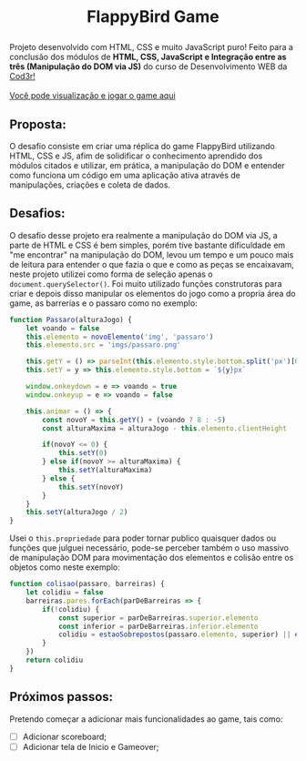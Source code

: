 # <p align="center">FlappyBird Game</p>

Projeto desenvolvido com HTML, CSS e muito JavaScript puro! Feito para a conclusão dos módulos de **HTML, CSS, JavaScript e Integração entre as três (Manipulação do DOM via JS)** do curso de Desenvolvimento WEB da [Cod3r!](https://www.cod3r.com.br)<br><br>
[Você pode visualização e jogar o game aqui](https://luaxlz.github.io/Flappy_Bird/)

## Proposta:
O desafio consiste em criar uma réplica do game FlappyBird utilizando HTML, CSS e JS, afim de solidificar o conhecimento aprendido dos módulos citados e utilizar, em prática, a manipulação do DOM e entender como funciona um código em uma aplicação ativa através de manipulações, criações e coleta de dados.

## Desafios:
O desafio desse projeto era realmente a manipulação do DOM via JS, a parte de HTML e CSS é bem simples, porém tive bastante dificuldade em "me encontrar" na manipulação do DOM, levou um tempo e um pouco mais de leitura para entender o que fazia o que e como as peças se encaixavam, neste projeto utilizei como forma de seleção apenas o ```document.querySelector()```.
Foi muito utilizado funções construtoras para criar e depois disso manipular os elementos do jogo como a propria área do game, as barrerias e o passaro como no exemplo:
```JavaScript
function Passaro(alturaJogo) {
    let voando = false
    this.elemento = novoElemento('img', 'passaro')
    this.elemento.src = 'imgs/passaro.png'

    this.getY = () => parseInt(this.elemento.style.bottom.split('px')[0])
    this.setY = y => this.elemento.style.bottom = `${y}px`

    window.onkeydown = e => voando = true
    window.onkeyup = e => voando = false

    this.animar = () => {
        const novoY = this.getY() + (voando ? 8 : -5)
        const alturaMaxima = alturaJogo - this.elemento.clientHeight

        if(novoY <= 0) {
            this.setY(0)
        } else if(novoY >= alturaMaxima) {
            this.setY(alturaMaxima)
        } else {
            this.setY(novoY)
        }
    }
    this.setY(alturaJogo / 2)
}
```
Usei o ``` this.propriedade ``` para poder tornar publico quaisquer dados ou funções que julguei necessário, pode-se perceber também o uso massivo de manipulação DOM para movimentação dos elementos e colisão entre os objetos como neste exemplo:
```JavaScript
function colisao(passaro, barreiras) {
    let colidiu = false
    barreiras.pares.forEach(parDeBarreiras => {
        if(!colidiu) {
            const superior = parDeBarreiras.superior.elemento
            const inferior = parDeBarreiras.inferior.elemento
            colidiu = estaoSobrepostos(passaro.elemento, superior) || estaoSobrepostos(passaro.elemento, inferior)
        }
    })
    return colidiu
}
```
## Próximos passos:
Pretendo começar a adicionar mais funcionalidades ao game, tais como:
- [ ] Adicionar scoreboard;
- [ ] Adicionar tela de Inicio e Gameover;
